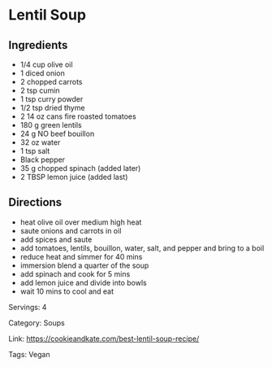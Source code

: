 # Lentil Soup

## Ingredients
- 1/4 cup olive oil
- 1 diced onion
- 2 chopped carrots
- 2 tsp cumin
- 1 tsp curry powder
- 1/2 tsp dried thyme
- 2 14 oz cans fire roasted tomatoes
- 180 g green lentils
- 24 g NO beef bouillon
- 32 oz water
- 1 tsp salt
- Black pepper
- 35 g chopped spinach (added later)
- 2 TBSP lemon juice (added last)

## Directions
- heat olive oil over medium high heat
- saute onions and carrots in oil
- add spices and saute
- add tomatoes, lentils, bouillon, water, salt, and pepper and bring to a boil
- reduce heat and simmer for 40 mins
- immersion blend a quarter of the soup
- add spinach and cook for 5 mins
- add lemon juice and divide into bowls
- wait 10 mins to cool and eat

Servings: 4

Category: Soups

Link: https://cookieandkate.com/best-lentil-soup-recipe/

Tags: Vegan
